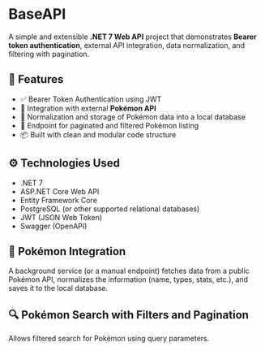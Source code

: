 # BaseAPI

A simple and extensible **.NET 7 Web API** project that demonstrates **Bearer token authentication**, external API integration, data normalization, and filtering with pagination.

## 📌 Features

- ✅ Bearer Token Authentication using JWT
- 🔁 Integration with external **Pokémon API**
- 🧩 Normalization and storage of Pokémon data into a local database
- 🔎 Endpoint for paginated and filtered Pokémon listing
- 📦 Built with clean and modular code structure

## ⚙️ Technologies Used

- .NET 7
- ASP.NET Core Web API
- Entity Framework Core
- PostgreSQL (or other supported relational databases)
- JWT (JSON Web Token)
- Swagger (OpenAPI)



## 🧠 Pokémon Integration
A background service (or a manual endpoint) fetches data from a public Pokémon API, normalizes the information (name, types, stats, etc.), and saves it to the local database.

## 🔍 Pokémon Search with Filters and Pagination
Allows filtered search for Pokémon using query parameters.
